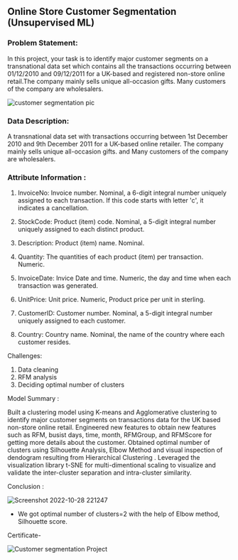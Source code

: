 ## Online Store Customer Segmentation (Unsupervised ML)
### Problem Statement:
In this project, your task is to identify major customer segments on a transnational data set which contains all the transactions occurring between 01/12/2010 and 09/12/2011 for a UK-based and registered non-store online retail.The company mainly sells unique all-occasion gifts. Many customers of the company are wholesalers.

![customer segmentation pic](https://user-images.githubusercontent.com/105766113/224970296-44ec6e78-baf1-4770-adc4-2dcfdda0be90.jpg)


### Data Description:
A transnational data set with transactions occurring between 1st December 2010 and 9th December 2011 for a UK-based online retailer. The company mainly sells unique all-occasion gifts. and Many customers of the company are wholesalers.


### Attribute Information :

1. InvoiceNo: Invoice number. Nominal, a 6-digit integral number uniquely assigned to each transaction. If this code starts with letter 'c', it indicates a cancellation.

2. StockCode: Product (item) code. Nominal, a 5-digit integral number uniquely assigned to each distinct product.

3. Description: Product (item) name. Nominal.

4. Quantity: The quantities of each product (item) per transaction. Numeric.

5. InvoiceDate: Invice Date and time. Numeric, the day and time when each transaction was generated.

6. UnitPrice: Unit price. Numeric, Product price per unit in sterling.

7. CustomerID: Customer number. Nominal, a 5-digit integral number uniquely assigned to each customer.

8. Country: Country name. Nominal, the name of the country where each customer resides.

Challenges:


   1. Data cleaning
   2. RFM analysis
   3. Deciding optimal number of clusters
	 
Model Summary :

Built a clustering model using K-means and Agglomerative clustering to identify major customer segments on transactions data for the UK based non-store online retail. Engineered new features to obtain new features such as RFM, busist days, time, month, RFMGroup, and RFMScore for getting more details about the customer. Obtained optimal number of clusters using Silhouette Analysis, Elbow Method and visual inspection of dendogram resulting from Hierarchical Clustering . Leveraged the visualization library t-SNE for multi-dimentional scaling to visualize and validate the inter-cluster separation and intra-cluster similarity.


Conclusion :

 ![Screenshot 2022-10-28 221247](https://user-images.githubusercontent.com/105766113/224969928-5ee1c786-835f-4ddc-96f0-5672d260a132.png)

* We got optimal number of clusters=2 with the help of Elbow method, Silhouette score.

Certificate-

![Customer segmentation Project](https://user-images.githubusercontent.com/105766113/224971446-10d5a1b4-84f9-43fb-8155-aa831a848c47.png)

